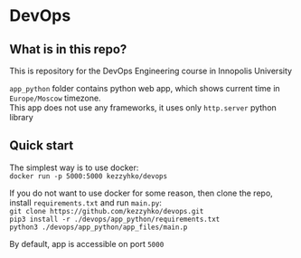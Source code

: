 # DevOps



## What is in this repo?

This is repository for the DevOps Engineering course in Innopolis University

`app_python` folder contains python web app, which shows current time in `Europe/Moscow` timezone.  
This app does not use any frameworks, it uses only `http.server` python library



## Quick start

The simplest way is to use docker:  
`docker run -p 5000:5000 kezzyhko/devops`

If you do not want to use docker for some reason, then clone the repo, install `requirements.txt` and run `main.py`:  
`git clone https://github.com/kezzyhko/devops.git`  
`pip3 install -r ./devops/app_python/requirements.txt`  
`python3 ./devops/app_python/app_files/main.p`  

By default, app is accessible on port `5000`
